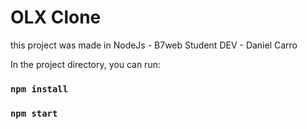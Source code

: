 # OLX Clone

this project was made in NodeJs - B7web
Student DEV - Daniel Carro


In the project directory, you can run:

### `npm install`

### `npm start`
